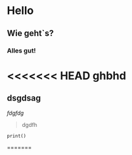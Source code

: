 # Hello
## Wie geht`s?
### Alles gut!
<<<<<<< HEAD
ghbhd
=====
dsgdsag
-------
*fdgfdg*
> dgdfh
```
print()
```
=======
